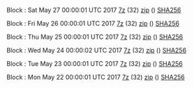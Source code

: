 Block : Sat May 27 00:00:01 UTC 2017 [7z](https://transfer.sh/eFstT/bootstrap.dat.20170527.7z) (32) [zip]() () [SHA256](https://transfer.sh/Ah76i/sha256.txt)

Block : Fri May 26 00:00:01 UTC 2017 [7z](https://transfer.sh/p6bEp/bootstrap.dat.20170526.7z) (32) [zip]() () [SHA256](https://transfer.sh/yAzTk/sha256.txt)

Block : Thu May 25 00:00:01 UTC 2017 [7z](https://transfer.sh/vv0TQ/bootstrap.dat.20170525.7z) (32) [zip]() () [SHA256](https://transfer.sh/Fszaq/sha256.txt)

Block : Wed May 24 00:00:02 UTC 2017 [7z](https://transfer.sh/ma6IG/bootstrap.dat.20170524.7z) (32) [zip]() () [SHA256](https://transfer.sh/rNt3D/sha256.txt)

Block : Tue May 23 00:00:01 UTC 2017 [7z](https://transfer.sh/sDRG4/bootstrap.dat.20170523.7z) (32) [zip]() () [SHA256](https://transfer.sh/PaIIp/sha256.txt)

Block : Mon May 22 00:00:01 UTC 2017 [7z](https://transfer.sh/uCR3m/bootstrap.dat.20170522.7z) (32) [zip]() () [SHA256](https://transfer.sh/CLAYj/sha256.txt)
